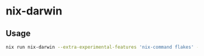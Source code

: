 # nix-darwin

## Usage

```sh
nix run nix-darwin --extra-experimental-features 'nix-command flakes' -- switch --flake .#"LowranceWorks"
```
